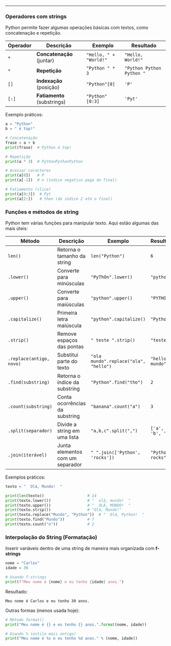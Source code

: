 
---
### Operadores com strings

Python permite fazer algumas operações básicas com textos, como concatenação e repetição. 

| **Operador** | **Descrição**               | **Exemplo**            | **Resultado**             |
| ------------ | --------------------------- | ---------------------- | ------------------------- |
| `+`          | **Concatenação** (juntar)   | `"Hello, " + "World!"` | `"Hello, World!"`         |
| `*`          | **Repetição**               | `"Python " * 3`        | `"Python Python Python "` |
| `[]`         | **Indexação** (posição)     | `"Python"[0]`          | `'P'`                     |
| `[:]`        | **Fatiamento** (substrings) | `"Python"[0:3]`        | `'Pyt'`                   |
Exemplo práticos:

```python
a = "Python"
b = " é top!"

# Concatenação
frase = a + b
print(frase)  # Python é top!

# Repetição
print(a * 3)  # PythonPythonPython

# Acessar caracteres
print(a[0])   # P
print(a[-1])  # n (índice negativo pega do final)

# Fatiamento (slice)
print(a[0:3])  # Pyt
print(a[2:])   # thon (do índice 2 até o final)
```

### Funções e métodos de string

Python tem várias funções para manipular texto. Aqui estão algumas das mais úteis:

| **Método**               | **Descrição**                    | **Exemplo**                           | **Resultado**     |
| ------------------------ | -------------------------------- | ------------------------------------- | ----------------- |
| `len()`                  | Retorna o tamanho da string      | `len("Python")`                       | `6`               |
| `.lower()`               | Converte para minúsculas         | `"PyThOn".lower()`                    | `"python"`        |
| `.upper()`               | Converte para maiúsculas         | `"python".upper()`                    | `"PYTHON"`        |
| `.capitalize()`          | Primeira letra maiúscula         | `"python".capitalize()`               | `"Python"`        |
| `.strip()`               | Remove espaços das pontas        | `" teste ".strip()`                   | `"teste"`         |
| `.replace(antigo, novo)` | Substitui parte do texto         | `"ola mundo".replace("ola", "hello")` | `"hello mundo"`   |
| `.find(substring)`       | Retorna o índice da substring    | `"Python".find("tho")`                | `2`               |
| `.count(substring)`      | Conta ocorrências da substring   | `"banana".count("a")`                 | `3`               |
| `.split(separador)`      | Divide a string em uma lista     | `"a,b,c".split(",")`                  | `['a', 'b', 'c']` |
| `.join(iterável)`        | Junta elementos com um separador | `" ".join(['Python', 'rocks'])`       | `"Python rocks"`  |
Exemplos práticos: 

```python
texto = "  Olá, Mundo!  "

print(len(texto))                   # 14
print(texto.lower())                # "  olá, mundo!  "
print(texto.upper())                # "  OLÁ, MUNDO!  "
print(texto.strip())                # "Olá, Mundo!"
print(texto.replace("Mundo", "Python"))  # "  Olá, Python!  "
print(texto.find("Mundo"))          # 7
print(texto.count("o"))             # 2
```

### Interpolação do String (Formatação)

Inserir variáveis dentro de uma string de maneira mais organizada com **f-strings**
```python
nome = "Carlos"
idade = 30

# Usando f-strings
print(f"Meu nome é {nome} e eu tenho {idade} anos.")
```

Resultado:
```
Meu nome é Carlos e eu tenho 30 anos.
```

Outras formas (menos usada hoje):
```python
# Método format()
print("Meu nome é {} e eu tenho {} anos.".format(nome, idade))

# Usando % (estilo mais antigo)
print("Meu nome é %s e eu tenho %d anos." % (nome, idade))
```

